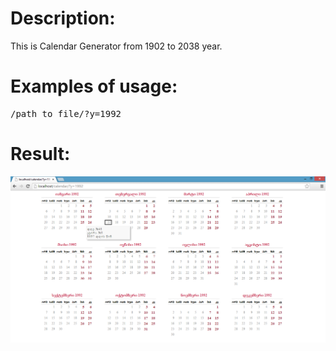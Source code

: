 Description:
========
This is Calendar Generator from 1902 to 2038 year.

Examples of usage:
========
<pre>/path to file/?y=1992</pre>

Result:
========
![ScreenShot](https://raw.githubusercontent.com/natchkebiailia/calendar/master/screenShot.png)
